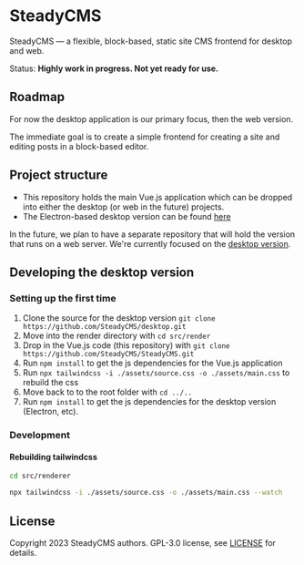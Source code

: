# SteadyCMS

SteadyCMS — a flexible, block-based, static site CMS frontend for desktop and web.

Status: **Highly work in progress. Not yet ready for use.**


## Roadmap

For now the desktop application is our primary focus, then the web version. 

The immediate goal is to create a simple frontend for creating a site and editing posts in a block-based editor.


## Project structure

- This repository holds the main Vue.js application which can be dropped into either the desktop (or web in the future) projects.
- The Electron-based desktop version can be found [here](https://github.com/SteadyCMS/desktop)

In the future, we plan to have a separate repository that will hold the version that runs on a web server. We're currently focused on the [desktop version](https://github.com/SteadyCMS/desktop).

## Developing the desktop version

### Setting up the first time

1. Clone the source for the desktop version ``git clone https://github.com/SteadyCMS/desktop.git``
2. Move into the render directory with ``cd src/render``
3. Drop in the Vue.js code (this repository) with ``git clone https://github.com/SteadyCMS/SteadyCMS.git``
4. Run ``npm install`` to get the js dependencies for the Vue.js application
5. Run ``npx tailwindcss -i ./assets/source.css -o ./assets/main.css`` to rebuild the css
6. Move back to to the root folder with ``cd ../..``
7. Run ``npm install`` to get the js dependencies for the desktop version (Electron, etc).

### Development

#### Rebuilding tailwindcss

```bash
cd src/renderer
```

```bash
npx tailwindcss -i ./assets/source.css -o ./assets/main.css --watch
```

## License

Copyright 2023 SteadyCMS authors. GPL-3.0 license, see [LICENSE](/LICENSE) for details.